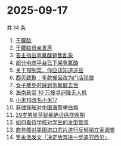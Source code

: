 # 2025-09-17

共 14 条

<!-- BEGIN ZHIHUSEARCH -->
<!-- 最后更新时间 Wed Sep 17 2025 02:23:55 GMT+0800 (China Standard Time) -->

1. [于朦胧](https://www.zhihu.com/search?q=%E4%BA%8E%E6%9C%A6%E8%83%A7)
1. [于朦胧母亲发声](https://www.zhihu.com/search?q=%E4%BA%8E%E6%9C%A6%E8%83%A7%E6%AF%8D%E4%BA%B2%E5%8F%91%E5%A3%B0)
1. [答主指出氢氟酸销售乱象](https://www.zhihu.com/search?q=%E7%AD%94%E4%B8%BB%E6%8C%87%E5%87%BA%E6%B0%A2%E6%B0%9F%E9%85%B8%E9%94%80%E5%94%AE%E4%B9%B1%E8%B1%A1)
1. [部分电商平台已下架氢氟酸](https://www.zhihu.com/search?q=%E9%83%A8%E5%88%86%E7%94%B5%E5%95%86%E5%B9%B3%E5%8F%B0%E5%B7%B2%E4%B8%8B%E6%9E%B6%E6%B0%A2%E6%B0%9F%E9%85%B8)
1. [关于预制菜，你应该知道这些](https://www.zhihu.com/search?q=%E5%85%B3%E4%BA%8E%E9%A2%84%E5%88%B6%E8%8F%9C%EF%BC%8C%E4%BD%A0%E5%BA%94%E8%AF%A5%E7%9F%A5%E9%81%93%E8%BF%99%E4%BA%9B)
1. [西贝致歉：多款餐品改为门店现做](https://www.zhihu.com/search?q=%E8%A5%BF%E8%B4%9D%E8%87%B4%E6%AD%89%EF%BC%9A%E5%A4%9A%E6%AC%BE%E9%A4%90%E5%93%81%E6%94%B9%E4%B8%BA%E9%97%A8%E5%BA%97%E7%8E%B0%E5%81%9A)
1. [女子散步时踩到氢氟酸去世](https://www.zhihu.com/search?q=%E5%A5%B3%E5%AD%90%E6%95%A3%E6%AD%A5%E6%97%B6%E8%B8%A9%E5%88%B0%E6%B0%A2%E6%B0%9F%E9%85%B8%E5%8E%BB%E4%B8%96)
1. [海南悬赏 10 万搜寻迫降无人机](https://www.zhihu.com/search?q=%E6%B5%B7%E5%8D%97%E6%82%AC%E8%B5%8F%2010%20%E4%B8%87%E6%90%9C%E5%AF%BB%E8%BF%AB%E9%99%8D%E6%97%A0%E4%BA%BA%E6%9C%BA)
1. [小米16改名小米17](https://www.zhihu.com/search?q=%E5%B0%8F%E7%B1%B316%E6%94%B9%E5%90%8D%E5%B0%8F%E7%B1%B317)
1. [菲律宾船对中国海警举白旗](https://www.zhihu.com/search?q=%E8%8F%B2%E5%BE%8B%E5%AE%BE%E8%88%B9%E5%AF%B9%E4%B8%AD%E5%9B%BD%E6%B5%B7%E8%AD%A6%E4%B8%BE%E7%99%BD%E6%97%97)
1. [29岁男星蒋智豪确诊癌症晚期](https://www.zhihu.com/search?q=29%E5%B2%81%E7%94%B7%E6%98%9F%E8%92%8B%E6%99%BA%E8%B1%AA%E7%A1%AE%E8%AF%8A%E7%99%8C%E7%97%87%E6%99%9A%E6%9C%9F)
1. [如何看待学校对学生的发型管束](https://www.zhihu.com/search?q=%E5%A6%82%E4%BD%95%E7%9C%8B%E5%BE%85%E5%AD%A6%E6%A0%A1%E5%AF%B9%E5%AD%A6%E7%94%9F%E7%9A%84%E5%8F%91%E5%9E%8B%E7%AE%A1%E6%9D%9F)
1. [商务部对美国进口芯片进行反倾销立案调查](https://www.zhihu.com/search?q=%E5%95%86%E5%8A%A1%E9%83%A8%E5%AF%B9%E7%BE%8E%E5%9B%BD%E8%BF%9B%E5%8F%A3%E8%8A%AF%E7%89%87%E8%BF%9B%E8%A1%8C%E5%8F%8D%E5%80%BE%E9%94%80%E7%AB%8B%E6%A1%88%E8%B0%83%E6%9F%A5)
1. [罗永浩发文「决定放弃进一步追究西贝」](https://www.zhihu.com/search?q=%E7%BD%97%E6%B0%B8%E6%B5%A9%E5%8F%91%E6%96%87%E3%80%8C%E5%86%B3%E5%AE%9A%E6%94%BE%E5%BC%83%E8%BF%9B%E4%B8%80%E6%AD%A5%E8%BF%BD%E7%A9%B6%E8%A5%BF%E8%B4%9D%E3%80%8D)

<!-- END ZHIHUSEARCH -->
